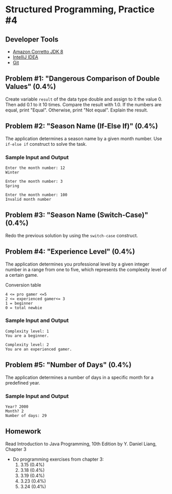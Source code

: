 Structured Programming, Practice #4
===================================

## Developer Tools

* [Amazon Corretto JDK 8](https://aws.amazon.com/corretto)
* [IntelliJ IDEA](https://www.jetbrains.com/idea/download)
* [Git](https://git-scm.com)

## Problem #1: "Dangerous Comparison of Double Values" (0.4%)

Create variable `result` of the data type double and assign to it the value 0. Then add 0.1 to it 10 times. Compare the result with 1.0. If the numbers are equal, print "Equal". Otherwise, print "Not equal". Explain the result.

## Problem #2: "Season Name (If-Else If)" (0.4%)

The application determines a season name by a given month number. Use `if-else if` construct to solve the task.

### Sample Input and Output

```
Enter the month number: 12
Winter
```

```
Enter the month number: 3
Spring
```

```
Enter the month number: 100
Invalid month number
```

## Problem #3: "Season Name (Switch-Case)" (0.4%)

Redo the previous solution by using the `switch-case` construct.

## Problem #4: "Experience Level" (0.4%)

The application determines you professional level by a given integer number in a range from
one to five, which represents the complexity level of a certain game.

Conversion table

```
4 <= pro gamer <=5
2 <= experienced gamer<= 3
1 = beginner
0 = total newbie
```

### Sample Input and Output

```
Complexity level: 1
You are a beginner.
```

```
Complexity level: 2
You are an experienced gamer.
```

## Problem #5: "Number of Days" (0.4%)

The application determines a number of days in a specific month for a predefined year.

### Sample Input and Output

```
Year? 2000
Month? 2
Number of days: 29
```

## Homework

Read Introduction to Java Programming, 10th Edition by Y. Daniel Liang, Chapter 3

* Do programming exercises from chapter 3:
  1. 3.15 (0.4%)
  2. 3.18 (0.4%)
  3. 3.19 (0.4%)
  4. 3.23 (0.4%)
  5. 3.24 (0.4%)
